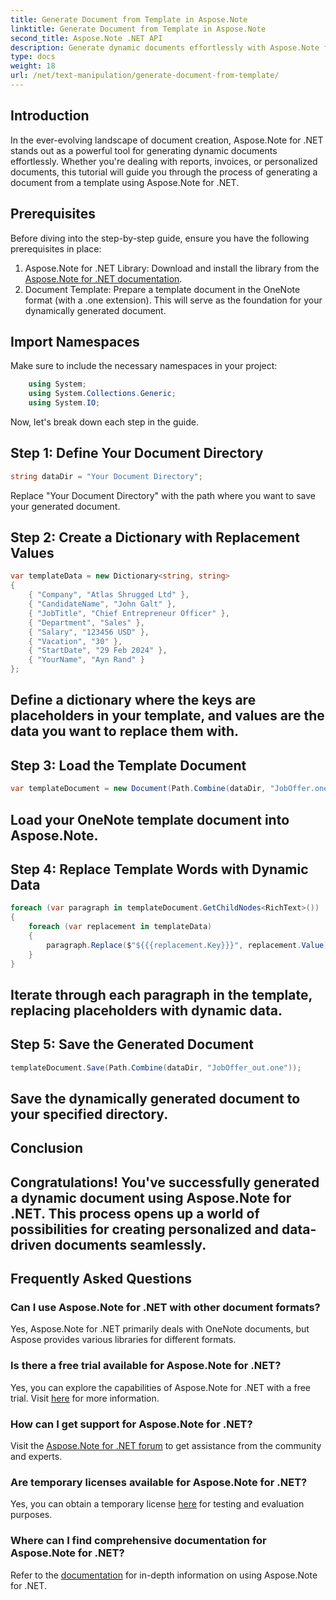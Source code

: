 ```yaml
---
title: Generate Document from Template in Aspose.Note
linktitle: Generate Document from Template in Aspose.Note
second_title: Aspose.Note .NET API
description: Generate dynamic documents effortlessly with Aspose.Note for .NET. Follow our step-by-step guide for personalized and data-driven document creation.
type: docs
weight: 18
url: /net/text-manipulation/generate-document-from-template/
---
```

## Introduction
In the ever-evolving landscape of document creation, Aspose.Note for .NET stands out as a powerful tool for generating dynamic documents effortlessly. Whether you're dealing with reports, invoices, or personalized documents, this tutorial will guide you through the process of generating a document from a template using Aspose.Note for .NET.
## Prerequisites
Before diving into the step-by-step guide, ensure you have the following prerequisites in place:
1. Aspose.Note for .NET Library: Download and install the library from the [Aspose.Note for .NET documentation](https://reference.aspose.com/note/net/).
2. Document Template: Prepare a template document in the OneNote format (with a .one extension). This will serve as the foundation for your dynamically generated document.
## Import Namespaces
Make sure to include the necessary namespaces in your project:
```csharp
    using System;
    using System.Collections.Generic;
    using System.IO;
```
Now, let's break down each step in the guide.
## Step 1: Define Your Document Directory
```csharp
string dataDir = "Your Document Directory";
```
Replace "Your Document Directory" with the path where you want to save your generated document.
## Step 2: Create a Dictionary with Replacement Values
```csharp
var templateData = new Dictionary<string, string>
{
    { "Company", "Atlas Shrugged Ltd" },
    { "CandidateName", "John Galt" },
    { "JobTitle", "Chief Entrepreneur Officer" },
    { "Department", "Sales" },
    { "Salary", "123456 USD" },
    { "Vacation", "30" },
    { "StartDate", "29 Feb 2024" },
    { "YourName", "Ayn Rand" }
};
```
Define a dictionary where the keys are placeholders in your template, and values are the data you want to replace them with.
---
## Step 3: Load the Template Document
```csharp
var templateDocument = new Document(Path.Combine(dataDir, "JobOffer.one"));
```
Load your OneNote template document into Aspose.Note.
---
## Step 4: Replace Template Words with Dynamic Data
```csharp
foreach (var paragraph in templateDocument.GetChildNodes<RichText>())
{
    foreach (var replacement in templateData)
    {
        paragraph.Replace($"${{{replacement.Key}}}", replacement.Value);
    }
}
```
Iterate through each paragraph in the template, replacing placeholders with dynamic data.
---
## Step 5: Save the Generated Document
```csharp
templateDocument.Save(Path.Combine(dataDir, "JobOffer_out.one"));
```
Save the dynamically generated document to your specified directory.
---
## Conclusion
Congratulations! You've successfully generated a dynamic document using Aspose.Note for .NET. This process opens up a world of possibilities for creating personalized and data-driven documents seamlessly.
---
## Frequently Asked Questions
### Can I use Aspose.Note for .NET with other document formats?
Yes, Aspose.Note for .NET primarily deals with OneNote documents, but Aspose provides various libraries for different formats.
### Is there a free trial available for Aspose.Note for .NET?
Yes, you can explore the capabilities of Aspose.Note for .NET with a free trial. Visit [here](https://releases.aspose.com/) for more information.
### How can I get support for Aspose.Note for .NET?
Visit the [Aspose.Note for .NET forum](https://forum.aspose.com/c/note/28) to get assistance from the community and experts.
### Are temporary licenses available for Aspose.Note for .NET?
Yes, you can obtain a temporary license [here](https://purchase.aspose.com/temporary-license/) for testing and evaluation purposes.
### Where can I find comprehensive documentation for Aspose.Note for .NET?
Refer to the [documentation](https://reference.aspose.com/note/net/) for in-depth information on using Aspose.Note for .NET.

